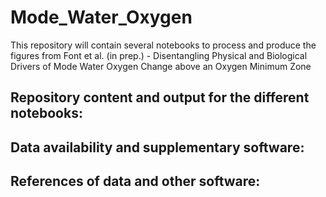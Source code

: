 # Mode_Water_Oxygen

This repository will contain several notebooks to process and produce the figures from Font et al. (in prep.) - Disentangling Physical and Biological Drivers of Mode Water Oxygen Change above an Oxygen Minimum Zone

## Repository content and output for the different notebooks:

## Data availability and supplementary software:

## References of data and other software:
